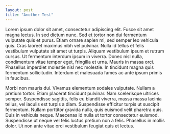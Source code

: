 ```yaml
---
layout: post
title: "Another Test"
---
```

Lorem ipsum dolor sit amet, consectetur adipiscing elit. Fusce sit amet magna lectus. In sed dictum nunc. Sed et tortor non dui fermentum vulputate quis et purus. Etiam ornare sapien mi, sed semper leo vehicula quis. Cras laoreet maximus nibh vel pulvinar. Nulla id tellus et felis vestibulum vulputate sit amet ut turpis. Aliquam vestibulum ipsum et rutrum cursus. Ut fermentum interdum ipsum in viverra. Donec nisl nulla, condimentum vitae tempor eget, fringilla et urna. Mauris in massa orci. Phasellus imperdiet molestie nisl nec molestie. In tincidunt magna quis fermentum sollicitudin. Interdum et malesuada fames ac ante ipsum primis in faucibus.

Morbi non mauris dui. Vivamus elementum sodales vulputate. Nullam a pretium tortor. Etiam placerat tincidunt pulvinar. Nam scelerisque ultrices semper. Suspendisse sagittis, felis eu blandit viverra, massa massa lacinia tellus, vel iaculis est turpis a diam. Suspendisse efficitur turpis ut suscipit fermentum. Nullam porttitor gravida nulla, quis euismod velit pharetra quis. Duis in vehicula neque. Maecenas id nulla ut tortor consectetur euismod. Suspendisse ut neque vel felis luctus pretium non a felis. Phasellus in mollis dolor. Ut non ante vitae orci vestibulum feugiat quis et lectus.
